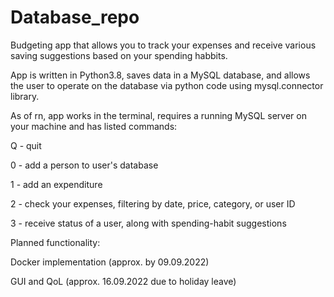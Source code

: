 # Database_repo

Budgeting app that allows you to track your expenses and receive various saving suggestions based on your spending habbits.

App is written in Python3.8, saves data in a MySQL database, and allows the user to operate on the database via python code using mysql.connector library.


As of rn, app works in the terminal, requires a running MySQL server on your machine and has listed commands:

Q - quit

0 - add a person to user's database

1 - add an expenditure

2 - check your expenses, filtering by date, price, category, or user ID

3 - receive status of a user, along with spending-habit suggestions

Planned functionality:

Docker implementation (approx. by 09.09.2022)

GUI and QoL (approx. 16.09.2022 due to holiday leave)
